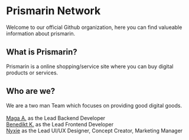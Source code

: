 # Prismarin Network

Welcome to our official Github organization, here you can find valueable information about prismarin.

## What is Prismarin?

Prismarin is a online shopping/service site where you can buy digital products or services.

## Who are we?

We are a two man Team which focuses on providing good digital goods.
<br /> <br />
[Maga A.](https://github.com/reapermaga) as the Lead Backend Developer
<br />
[Benedikt K.](https://github.com/benediktkaiser) as the Lead Frontend Developer
<br />
[Nyxie](https://github.com/nyxiie) as the Lead UI/UX Designer, Concept Creator, Marketing Manager

